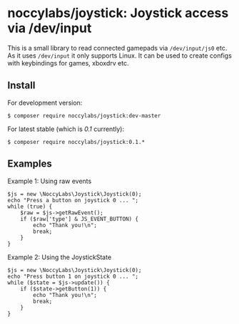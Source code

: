 noccylabs/joystick: Joystick access via /dev/input
==================================================

This is a small library to read connected gamepads via `/dev/input/js0` etc. As
it uses `/dev/input` it only supports Linux. It can be used to create configs
with keybindings for games, xboxdrv etc.


## Install

For development version:

    $ composer require noccylabs/joystick:dev-master


For latest stable (which is *0.1* currently):

    $ composer require noccylabs/joystick:0.1.*


## Examples

Example 1: Using raw events


    $js = new \NoccyLabs\Joystick\Joystick(0);
    echo "Press a button on joystick 0 ... ";
    while (true) {
        $raw = $js->getRawEvent();
        if ($raw['type'] & JS_EVENT_BUTTON) {
            echo "Thank you!\n";
            break;
        }
    }


Example 2: Using the JoystickState

    $js = new \NoccyLabs\Joystick\Joystick(0);
    echo "Press button 1 on joystick 0 ... ";
    while ($state = $js->update()) {
        if ($state->getButton(1)) {
            echo "Thank you!\n";
            break;
        }
    }

